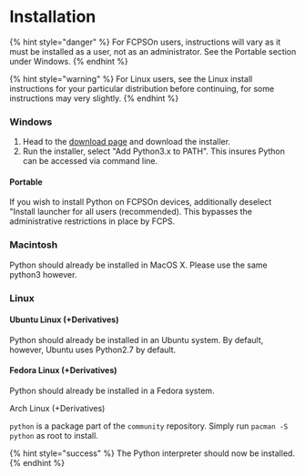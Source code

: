 # Installation



{% hint style="danger" %}
For FCPSOn users, instructions will vary as it must be installed as a user, not as an administrator. See the Portable section under Windows.
{% endhint %}

{% hint style="warning" %}
For Linux users, see the Linux install instructions for your particular distribution before continuing, for some instructions may very slightly.‌
{% endhint %}

### Windows <a id="windows"></a>

1. Head to the [download page](https://www.python.org/downloads/) and download the installer.
2. Run the installer, select "Add Python3.x to PATH". This insures Python can be accessed via command line.

#### Portable

If you wish to install Python on FCPSOn devices, additionally deselect "Install launcher for all users \(recommended\). This bypasses the administrative restrictions in place by FCPS.

### Macintosh‌ <a id="macintosh"></a>

Python should already be installed in MacOS X. Please use the same python3 however.

### Linux <a id="linux"></a>

#### Ubuntu Linux \(+Derivatives\) <a id="ubuntu-linux-derivatives"></a>

‌Python should already be installed in an Ubuntu system. By default, however, Ubuntu uses Python2.7 by default.

#### Fedora Linux \(+Derivatives\) <a id="fedora-linux-derivatives"></a>

Python should already be installed in a Fedora system. 

Arch Linux \(+Derivatives\)‌

`python` is a package part of the `community` repository. Simply run `pacman -S python` as root to install.

{% hint style="success" %}
The Python interpreter should now be installed.
{% endhint %}

